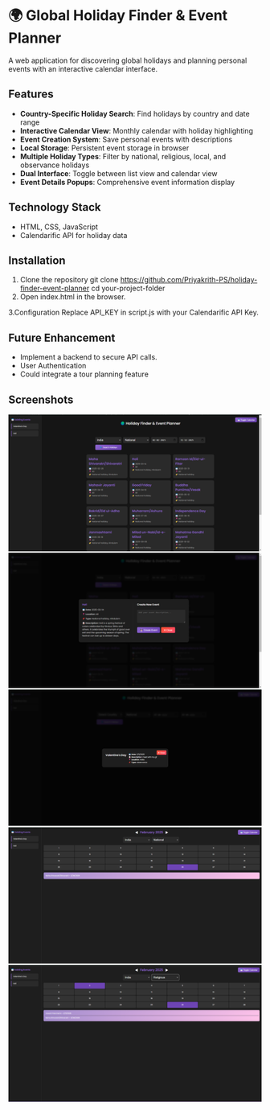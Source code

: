 # 🌍 Global Holiday Finder & Event Planner

A web application for discovering global holidays and planning personal events with an interactive calendar interface.


## Features

- **Country-Specific Holiday Search**: Find holidays by country and date range
- **Interactive Calendar View**: Monthly calendar with holiday highlighting
- **Event Creation System**: Save personal events with descriptions
- **Local Storage**: Persistent event storage in browser
- **Multiple Holiday Types**: Filter by national, religious, local, and observance holidays
- **Dual Interface**: Toggle between list view and calendar view
- **Event Details Popups**: Comprehensive event information display

## Technology Stack

- HTML, CSS, JavaScript
- Calendarific API for holiday data

## Installation
1. Clone the repository
   git clone https://github.com/Priyakrith-PS/holiday-finder-event-planner
   cd your-project-folder
2. Open index.html in the browser.

3.Configuration
  Replace API_KEY in script.js with your Calendarific API Key.

## Future Enhancement

- Implement a backend to secure API calls.
- User Authentication 
- Could integrate a tour planning feature

## Screenshots

![image alt](https://github.com/Priyakrith-PS/holiday-finder-event-planner/blob/1a8513b2b51c1fcaca7d6cbb98c4701395d27c9d/Screenshot%202025-02-02%20205526.png)
![image alt](https://github.com/Priyakrith-PS/holiday-finder-event-planner/blob/1a8513b2b51c1fcaca7d6cbb98c4701395d27c9d/Screenshot%202025-02-02%20205727.png)
![image alt](https://github.com/Priyakrith-PS/holiday-finder-event-planner/blob/1a8513b2b51c1fcaca7d6cbb98c4701395d27c9d/Screenshot%202025-02-02%20205825.png)
![image alt](https://github.com/Priyakrith-PS/holiday-finder-event-planner/blob/1a8513b2b51c1fcaca7d6cbb98c4701395d27c9d/Screenshot%202025-02-02%20205925.png)
![image alt](https://github.com/Priyakrith-PS/holiday-finder-event-planner/blob/1a8513b2b51c1fcaca7d6cbb98c4701395d27c9d/Screenshot%202025-02-02%20210018.png)

